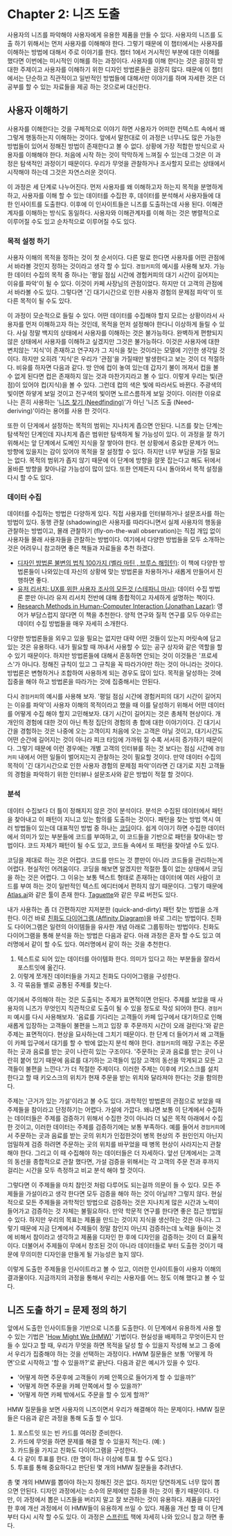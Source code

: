 # Chapter 2: 니즈 도출

사용자의 니즈를 파악해야 사용자에게 유용한 제품을 만들 수 있다. 사용자의 니즈를 도출 하기 위해서는 먼저 사용자를 이해해야 한다. 그렇기 때문에 이 챕터에서는 사용자를 이해하는 방법에 대해서 주로 이야기를 한다. 챕터 1에서 거시적인 부분에 대한 이해를 했다면 이번에는 미시적인 이해를 하는 과정이다. 사용자를 이해 한다는 것은 굉장히 방대한 주제이고 사용자를 이해하기 위한 디자인 방법론들은 굉장히 많다. 때문에 이 챕터에서는 단순하고 직관적이고 일반적인 방법들에 대해서만 이야기를 하며 자세한 것은 더 공부를 할 수 있는 자료들을 제공 하는 것으로써 대신한다.

## 사용자 이해하기

사용자를 이해한다는 것을 구체적으로 이야기 하면 사용자가 어떠한 컨텍스트 속에서 왜 그렇게 행동하는지 이해하는 것이다. 앞에서 말한대로 이 과정은 너무나도 많은 가능한 방법들이 있어서 정해진 방법이 존재한다고 볼 수 없다. 상황에 가장 적합한 방식으로 사용자를 이해해야 한다. 처음에 시작 하는 것이 막막하게 느껴질 수 있는데 그것은 이 과정은 탐색적인 과정이기 때문이다. 우리가 무엇을 관찰하거나 조사할지 모르는 상태에서 시작해야 하는데 그것은 자연스러운 것이다.

이 과정은 세 단계로 나누어진다. 먼저 사용자를 왜 이해하고자 하는지 목적을 분명하게 하고, 사용자를 이해 할 수 있는 데이터를 수집한 후, 데이터를 분석해서 사용자들에 대한 인사이트를 도출한다. 이후에 이 인사이트들은 니즈를 도출하는데 사용 된다. 이해관계자를 이해하는 방식도 동일하다. 사용자와 이해관계자를 이해 하는 것은 병렬적으로 이루어질 수도 있고 순차적으로 이루어질 수도 있다.

### 목적 설정 하기

사용자 이해의 목적을 정하는 것이 첫 순서이다. 다른 말로 한다면 사용자를 어떤 관점에서 바라볼 것인지 정하는 것이라고 생각 할 수 있다. `경험커피`의 예시를 사용해 보자. 가능한 데이터 수집의 목적 중 하나는 '평일 점심 시간에 경험커피의 대기 시간이 길어지는 이유를 파악'이 될 수 있다. 이것이 카페 사장님의 관점이었다. 하지만 더 고객의 관점에서 바라볼 수도 있다. 그렇다면 '긴 대기시간으로 인한 사용자 경험의 문제점 파악'이 또 다른 목적이 될 수도 있다.

이 과정이 모순적으로 들릴 수 있다. 어떤 데이터를 수집해야 할지 모르는 상황이라서 사용자를 먼저 이해하고자 하는 것인데, 목적을 먼저 설정해야 한다니 이상하게 들릴 수 있다. 사실 정말 백지의 상태에서 사용자를 이해하는 것은 불가능하다. 완벽하게 편향되지 않은 상태에서 사용자를 이해하고 싶겠지만 그것은 불가능하다. 이것은 사용자에 대한 변치않는 '지식'이 존재하고 연구자가 그 지식을 찾는 것이라는 모델에 기인한 생각일 것이다. 하지만 오히려 '지식'은 우리가 '관점'을 가질때만 발생한다고 보는 것이 더 적절하다. 비유를 하자면 다음과 같다. 방 안에 컵이 놓여 있는데 갑자기 불이 꺼져서 컵을 볼 수 없게 된다면 컵은 존재하지 않는 것과 마찬가지라고 볼 수 있다. 이렇게 우리는 빛(관점)이 있어야 컵(지식)을 볼 수 있다. 그런데 컵의 색은 빛에 따라서도 바뀐다. 주광색의 빛이면 하얗게 보일 것이고 전구색의 빛이면 노르스름하게 보일 것이다. 이러한 이유로 나는 흔히 사용하는 '[니즈 찾기 (Needfinding)](https://hci.stanford.edu/courses/dsummer/handouts/NeedFinding.pdf)'가 아닌 '니즈 도출 (Need-deriving)'이라는 용어를 사용 한 것이다.

또한 이 단게에서 설정하는 목적의 범위는 지나치게 좁으면 안된다. 니즈를 찾는 단계는 탐색적인 단계인데 지나치게 좁은 범위만 탐색하게 될 가능성이 있다. 이 과정을 잘 하기 위해서는 앞 단계에서 도메인 지식을 잘 쌓아야 한다. 현 상황에서 중요한 문제가 어느 방향에 있을지는 감이 있어야 목적을 잘 설정할 수 있다. 하지만 너무 부담을 가질 필요는 없다. 목적의 범위가 좁지 않기 때문에 이 단계에 방향을 잘못 잡는다고 해도 뒤에서 올바른 방향을 찾아나갈 가능성이 많이 있다. 또한 언제든지 다시 돌아와서 목적 설정을 다시 할 수도 있다.

### 데이터 수집

데이터를 수집하는 방법은 다양하게 있다. 직접 사용자를 인터뷰하거나 설문조사를 하는 방법이 있다. 동행 관찰 (shadowing)은 사용자를 따라다니면서 실제 사용자의 행동을 관찰하는 방법이고, 몰래 관찰하기 (fly-on-the-wall observation)는 직접 개입 없이 사용자들 몰래 사용자들을 관찰하는 방법이다. 여기에서 다양한 방법들을 모두 소개하는 것은 어려우니 참고하면 좋은 책들과 자료들을 추천 하겠다.

- [디자인 방법론 불변의 법칙 100가지 (벨라 마틴 , 브루스 해밍턴)](https://product.kyobobook.co.kr/detail/S000001226665): 이 책에 다양한 방법론들이 나와있는데 자신의 상황에 맞는 방법론을 차용하거나 새롭게 만들어서 진행하면 좋다.
- [유저 리서치: UX를 위한 사용자 조사의 모든것 (스테파니 마시)](https://www.aladin.co.kr/shop/wproduct.aspx?itemid=264314099&srsltid=afmbooowgxrcktrgkm1vgr4gu6z15ht5ocqq4amal_gstc9a4s638w5r): 데이터 수집 방법론 뿐만 아니라 유저 리서치 전반에 대해 종합적이고 자세하게 설명하는 책이다.
- [Research Methods in Human-Computer Interaction (Jonathan Lazar)](https://www.amazon.com/Research-Methods-Human-Computer-Interaction-Jonathan/dp/0470723378): 영어가 부담스럽지 않다면 이 책을 추천한다. 양적 연구와 질적 연구를 모두 아우르는 데이터 수집 방법들을 매우 자세히 소개한다.

다양한 방법론들을 외우고 있을 필요는 없지만 대략 어떤 것들이 있는지 머릿속에 담고 있는 것은 유용하다. 내가 필요할 때 꺼내서 사용할 수 있는 공구 상자와 같은 역할을 할 수 있기 때문이다. 하지만 방법론들에 대해서 혼동하면 안되는 것이 이것들은 '프로세스'가 아니다. 정해진 규칙이 있고 그 규칙을 꼭 따라가야만 하는 것이 아니라는 것이다. 방법론은 변형하거나 조합하여 사용하게 되는 경우도 많이 있다. 목적을 달성하는 것에 집중을 해야 하고 방법론을 따라가는 것에 집중해서는 안된다.

다시 `경험커피`의 예시를 사용해 보자. '평일 점심 시간에 경험커피의 대기 시간이 길어지는 이유를 파악'이 사용자 이해의 목적이라고 했을 때 이를 달성하기 위해서 어떤 데이터를 어떻게 수집 해야 할지 고민해보자. 대기 시간이 길어지는 것은 총체적 현상이다. 개개인의 경험에 대한 것이 아닌 특정 집단의 경험의 총 합에 대한 이야기이다. 긴 대기시간을 경험하는 것은 나중에 오는 고객이지 처음에 오는 고객은 아닐 것이고, 대기시간도 어떤 순간에 길어지는 것이 아니라 피크 타임에 가까워 질 수록 서서히 증가하기 때문이다. 그렇기 때문에 이런 경우에는 개별 고객의 인터뷰를 하는 것 보다는 점심 시간에 `경험커피` 내에서 어떤 일들이 벌어지는지 관찰하는 것이 필요할 것이다. 만약 데이터 수집의 목적이 '긴 대기시간으로 인한 사용자 경험의 문제점 파악'이라면 긴 대기로 지친 고객들의 경험을 파악하기 위한 인터뷰나 설문조사와 같은 방법이 적절 할 것이다.

### 분석

데이터 수집보다 더 틀이 정해지지 않은 것이 분석이다. 분석은 수집된 데이터에서 패턴을 찾아내고 이 패턴이 지니고 있는 함의를 도출하는 것이다. 패턴을 찾는 방법 역시 여러 방법들이 있는데 대표적인 방법 중 하나는 [코딩](https://atlasti.com/guides/qualitative-research-guide-part-2/data-coding)이다. 쉽게 이야기 하면 수집한 데이터에서 의미가 있는 부분들에 코드를 부여하고, 이 코드들을 기반으로 패턴을 찾아내는 방법이다. 코드 자체가 패턴이 될 수도 있고, 코드들 속에서 또 패턴을 찾아낼 수도 있다.

코딩을 제대로 하는 것은 어렵다. 코드를 만드는 것 뿐만이 아니라 코드들을 관리하는게 어렵다. 현실적인 어려움이다. 코딩을 해보면 알겠지만 적절한 툴이 없는 상태에서 코딩을 하는 것은 어렵다. 그 이유는 보통 텍스트 형태로 존재하는 데이터에 여러 사람이 코드를 부여 하는 것이 일반적인 텍스트 에디터에서 편하지 않기 때문이다. 그렇기 때문에 [Atlas.ai](https://atlasti.com/)와 같은 툴이 존재 한다. [Taguette](https://www.taguette.org/)와 같은 무료 버전도 있다.

내가 사용하는 좀 더 간편하지만 지저분한 (quick-and-dirty) 패턴 찾는 방법을 소개 한다. 이건 바로 [친화도 다이어그램 (Affinity Diagram)](https://bahns.net/2642301)을 바로 그리는 방법이다. 친화도 다이어그램은 일련의 아이템들을 유사한 개념 아래로 그룹핑하는 방법이다. 친화도 다이어그램을 통해 분석을 하는 방법은 다음과 같다. 아래 과정은 혼자 할 수도 있고 여러명에서 같이 할 수도 있다. 여러명에서 같이 하는 것을 추천한다.

1. 텍스트로 되어 있는 데이터를 아이템화 한다. 의미가 있다고 하는 부분들을 잘라서 포스트잇에 옮긴다.
2. 이렇게 쪼개진 데이터들을 가지고 친화도 다이어그램을 구성한다.
3. 각 묶음들 별로 공통된 주제를 찾는다.

여기에서 주의해야 하는 것은 도출되는 주제가 표면적이면 안된다. 주제를 보았을 때 사용자의 니즈가 무엇인지 직관적으로 도출이 될 수 있을 정도로 작성 되어야 한다. `경험커피` 예시를 다시 사용해보자. '음료를 기다리는 고객들이 카페 입구에서 대기하므로 인해 새롭게 입장하는 고객들이 불편을 느끼고 입장 후 주문까지 시간이 오래 걸린다.'와 같은 주제는 표면적이다. 현상을 묘사하는데 그치기 때문이다. 한 단계 더 들어가서 왜 고객들이 카페 입구에서 대기를 할 수 밖에 없는지 분석 해야 한다. `경험커피`의 매장 구조는 주문하는 곳과 음료를 받는 곳이 나란히 있는 구조이다. '주문하는 곳과 음료를 받는 곳이 나란히 붙어 있기 때문에 음료를 대기하는 고객들이 입장 고객의 동선을 막게되고 모든 고객들이 불편을 느낀다.'가 더 적절한 주제이다. 이러한 주제는 이후에 키오스크를 설치 한다고 할 때 키오스크의 위치가 현재 주문을 받는 위치와 달라져야 한다는 것을 함의한다.

주제는 '근거가 있는 가설'이라고 볼 수도 있다. 과학적인 방법론의 관점으로 보았을 때 주제들을 참이라고 단정하기는 어렵다. 가설에 가깝다. 왜냐면 보통 이 단계에서 수집하는 데이터들은 주제를 검증하기 위해서 수집한 것이 아니라 더 넓은 목적 아래에서 수집한 것이고, 이러한 데이터는 주제를 검증하기에는 보통 부족하다. 예를 들어서 `경험커피`에서 주문하는 곳과 음료를 받는 곳의 위치가 인접한것이 병목 현상의 주 원인인지 아닌지 엄밀하게 검증 하려면 주문하는 곳의 위치를 바꾸었을 때 병목 현상이 사라지는지 관찰 해야 한다. 그리고 이 때 수집해야 하는 데이터들은 더 자세하다. 앞선 단계에서는 고객의 동선을 종합적으로 관찰 했다면, 가설 검증을 위해서는 각 고객의 주문 전과 후까지 걸리는 시간을 모두 측정하고 비교 분석 해야 할 것이다.

그렇다면 이 주제들을 마치 참인것 처럼 다루어도 되는걸까 의문이 들 수 있다. 모든 주제들을 가설이라고 생각 한다면 모두 검증을 해야 하는 것이 아닐까? 그렇지 않다. 현실적으로 모든 주제들을 과학적인 방법으로 검증하는 것은 지나치게 많은 시간과 노력이 들어가고 검증하는 것 자체는 불필요하다. 만약 학문적 연구를 한다면 좋은 접근 방법일 수 있다. 하지만 우리의 목표는 제품을 만드는 것이지 지식을 생산하는 것은 아니다. 그렇기 때문에 지금 단계에서 주제들이 정말 참인지 아닌지 검증하는데 노력을 들이는 것에 비해서 참이라고 생각하고 제품을 디자인 한 후에 디자인을 검증하는 것이 더 효율적이다. 더불어서 주제들이 무에서 창조된 것이 아니라 데이터들로 부터 도출한 것이기 때문에 무의미한 디자인을 만들게 될 가능성은 높지 않다.

이렇게 도출한 주제들을 인사이트라고 볼 수 있고, 이러한 인사이트들이 사용자 이해의 결과물이다. 지금까지의 과정을 통해서 우리는 사용자를 어느 정도 이해 했다고 볼 수 있다.

## 니즈 도출 하기 = 문제 정의 하기

앞에서 도출한 인사이트들을 기반으로 니즈를 도출한다. 이 단계에서 유용하게 사용 할 수 있는 기법은 '[How Might We (HMW)](https://www.nngroup.com/articles/how-might-we-questions/)' 기법이다. 현실성을 배제하고 무엇이든지 만들 수 있다고 할 때, 우리가 무엇을 하면 목적을 달성 할 수 있을지 작성해 보고 그 중에서 우리가 집중해야 하는 것을 선택하는 과정이다. HWM 질문들은 보통 '어떻게 하면'으로 시작하고 '할 수 있을까?'로 끝난다. 다음과 같은 예시가 있을 수 있다.

- '어떻게 하면 주문후에 고객들이 카페 안쪽으로 들어가게 할 수 있을까?'
- '어떻게 하면 주문을 카페 안쪽에서 할 수 있을까?'
- '어떻게 하면 카페 밖에서도 주문을 할 수 있게 할까?'

HMW 질문들을 보면 사용자의 니즈이면서 우리가 해결해야 하는 문제이다. HMW 질문들은 다음과 같은 과정을 통해 도출 할 수 있다.

1. 포스트잇 또는 빈 카드를 여러장 준비한다.
2. 카드에 무엇을 하면 문제를 해결 할 수 있을지 적는다. (예: )
3. 카드들을 가지고 친화도 다이어그램을 구성한다.
4. 다 같이 투표를 한다. (한 명이 하나 이상에 투표 할 수도 있다.)
5. 투표를 통해 중요하다고 판단된 몇 개의 HMW 질문들을 추려낸다.

총 몇 개의 HMW를 뽑아야 하는지 정해진 것은 없다. 하지만 당연하게도 너무 많이 뽑으면 안된다. 디자인 과정에서는 소수의 문제에만 집중을 하는 것이 좋기 때문이다. 다만, 이 과정에서 뽑은 니즈들을 버리지 말고 잘 보관하는 것이 유용하다. 제품을 디자인 한 후에 개선 과정에서 이 HMW들이 유용하게 쓰일 수 있다. 제품을 개선 할 때 이 단계부터 다시 시작 할 수도 있다. 이 과정은 [스프린트](https://product.kyobobook.co.kr/detail/S000000597320) 책에 자세히 나와 있으니 참고 하면 좋다.
